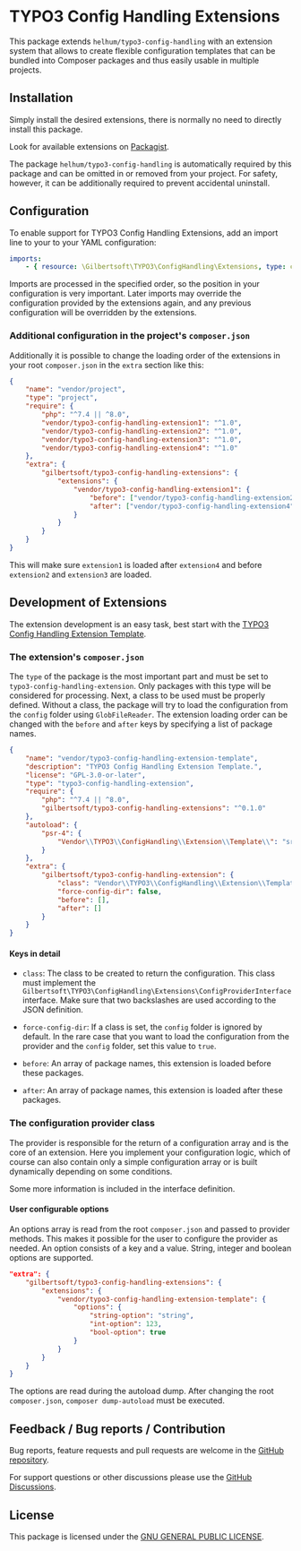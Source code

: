# TYPO3 Config Handling Extensions

This package extends `helhum/typo3-config-handling` with an extension system
that allows to create flexible configuration templates that can be bundled into
Composer packages and thus easily usable in multiple projects.

## Installation

Simply install the desired extensions, there is normally no need to directly
install this package.

Look for available extensions on [Packagist](https://packagist.org/?type=typo3-config-handling-extension).

The package `helhum/typo3-config-handling` is automatically required by this
package and can be omitted in or removed from your project. For safety, however,
it can be additionally required to prevent accidental uninstall.

## Configuration

To enable support for TYPO3 Config Handling Extensions, add an import line to
your to your YAML configuration:

```yaml
imports:
    - { resource: \Gilbertsoft\TYPO3\ConfigHandling\Extensions, type: class }
```

Imports are processed in the specified order, so the position in your
configuration is very important. Later imports may override the configuration
provided by the extensions again, and any previous configuration will be
overridden by the extensions.

### Additional configuration in the project's `composer.json`

Additionally it is possible to change the loading order of the extensions in
your root `composer.json` in the `extra` section like this:

```json
{
    "name": "vendor/project",
    "type": "project",
    "require": {
        "php": "^7.4 || ^8.0",
        "vendor/typo3-config-handling-extension1": "^1.0",
        "vendor/typo3-config-handling-extension2": "^1.0",
        "vendor/typo3-config-handling-extension3": "^1.0",
        "vendor/typo3-config-handling-extension4": "^1.0"
    },
    "extra": {
        "gilbertsoft/typo3-config-handling-extensions": {
            "extensions": {
                "vendor/typo3-config-handling-extension1": {
                    "before": ["vendor/typo3-config-handling-extension2", "vendor/typo3-config-handling-extension3"],
                    "after": ["vendor/typo3-config-handling-extension4"]
                }
            }
        }
    }
}
```

This will make sure `extension1` is loaded after `extension4` and before
`extension2` and `extension3` are loaded.

## Development of Extensions

The extension development is an easy task, best start with the [TYPO3 Config
Handling Extension Template](https://github.com/GsTYPO3/config-handling-extension-template).

### The extension's `composer.json`

The `type` of the package is the most important part and must be set to
`typo3-config-handling-extension`. Only packages with this type will be
considered for processing. Next, a class to be used must be properly defined.
Without a class, the package will try to load the configuration from the
`config` folder using `GlobFileReader`. The extension loading order can be
changed with the `before` and `after` keys by specifying a list of package
names.

```json
{
    "name": "vendor/typo3-config-handling-extension-template",
    "description": "TYPO3 Config Handling Extension Template.",
    "license": "GPL-3.0-or-later",
    "type": "typo3-config-handling-extension",
    "require": {
        "php": "^7.4 || ^8.0",
        "gilbertsoft/typo3-config-handling-extensions": "^0.1.0"
    },
    "autoload": {
        "psr-4": {
            "Vendor\\TYPO3\\ConfigHandling\\Extension\\Template\\": "src"
        }
    },
    "extra": {
        "gilbertsoft/typo3-config-handling-extension": {
            "class": "Vendor\\TYPO3\\ConfigHandling\\Extension\\Template\\ConfigProvider",
            "force-config-dir": false,
            "before": [],
            "after": []
        }
    }
}
```

#### Keys in detail

* `class`: The class to be created to return the configuration. This class must
  implement the `Gilbertsoft\TYPO3\ConfigHandling\Extensions\ConfigProviderInterface`
  interface. Make sure that two backslashes are used according to the JSON definition.

* `force-config-dir`: If a class is set, the `config` folder is ignored by default.
  In the rare case that you want to load the configuration from the provider and
  the `config` folder, set this value to `true`.

* `before`: An array of package names, this extension is loaded before these packages.

* `after`: An array of package names, this extension is loaded after these packages.

### The configuration provider class

The provider is responsible for the return of a configuration array and is the
core of an extension. Here you implement your configuration logic, which of
course can also contain only a simple configuration array or is built
dynamically depending on some conditions.

Some more information is included in the interface definition.

#### User configurable options

An options array is read from the root `composer.json` and passed to provider
methods. This makes it possible for the user to configure the provider as
needed. An option consists of a key and a value. String, integer and boolean
options are supported.

```json
"extra": {
    "gilbertsoft/typo3-config-handling-extensions": {
        "extensions": {
            "vendor/typo3-config-handling-extension-template": {
                "options": {
                    "string-option": "string",
                    "int-option": 123,
                    "bool-option": true
                }
            }
        }
    }
}
```

The options are read during the autoload dump. After changing the root
`composer.json`, `composer dump-autoload` must be executed.

## Feedback / Bug reports / Contribution

Bug reports, feature requests and pull requests are welcome in the [GitHub
repository](https://github.com/GsTYPO3/typo3-config-handling-extensions).

For support questions or other discussions please use the [GitHub
Discussions](https://github.com/GsTYPO3/typo3-config-handling-extensions/discussions).

## License

This package is licensed under the [GNU GENERAL PUBLIC LICENSE](https://github.com/GsTYPO3/typo3-config-handling-extensions/blob/main/LICENSE.md).
